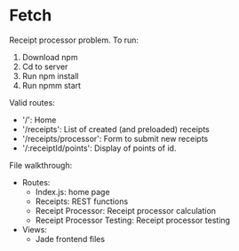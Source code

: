 # Fetch

Receipt processor problem.
To run:
1. Download npm
2. Cd to server
3. Run npm install
4. Run npmm start


Valid routes:
- '/': Home
- '/receipts': List of created (and preloaded) receipts
- '/receipts/processor': Form to submit new receipts
- '/:receiptId/points': Display of points of id.


File walkthrough:
- Routes: 
  - Index.js: home page
  - Receipts: REST functions
  - Receipt Processor: Receipt processor calculation
  - Receipt Processor Testing: Receipt processor testing
- Views: 
  - Jade frontend files 
 
